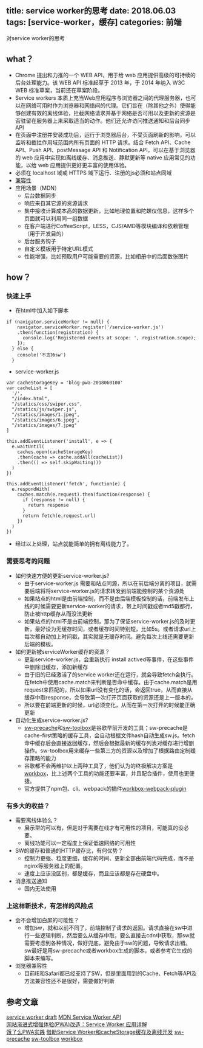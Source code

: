 title: service worker的思考
date: 2018.06.03
tags: [service-worker，缓存]
categories: 前端
---
对service worker的思考
<!--more-->
## what？
* Chrome 提出和力推的一个 WEB API，用于给 web 应用提供高级的可持续的后台处理能力。该 WEB API 标准起草于 2013 年，于 2014 年纳入 W3C WEB 标准草案，当前还在草案阶段。
* Service workers 本质上充当Web应用程序与浏览器之间的代理服务器，也可以在网络可用时作为浏览器和网络间的代理。它们旨在（除其他之外）使得能够创建有效的离线体验，拦截网络请求并基于网络是否可用以及更新的资源是否驻留在服务器上来采取适当的动作。他们还允许访问推送通知和后台同步API
* 在页面中注册并安装成功后，运行于浏览器后台，不受页面刷新的影响，可以监听和截拦作用域范围内所有页面的 HTTP 请求。结合 Fetch API、Cache API、Push API、postMessage API 和 Notification API，可以在基于浏览器的 web 应用中实现如离线缓存、消息推送、静默更新等 native 应用常见的功能，以给 web 应用提供更好更丰富的使用体验。
* 必须在 localhost 域或 HTTPS 域下运行、注册的js必须和站点同域
* [兼容性](https://caniuse.com/#feat=serviceworkers)
* 应用场景（MDN）
  + 后台数据同步
  + 响应来自其它源的资源请求
  + 集中接收计算成本高的数据更新，比如地理位置和陀螺仪信息，这样多个页面就可以利用同一组数据
  + 在客户端进行CoffeeScript，LESS，CJS/AMD等模块编译和依赖管理（用于开发目的）
  + 后台服务钩子
  + 自定义模板用于特定URL模式
  + 性能增强，比如预取用户可能需要的资源，比如相册中的后面数张图片

## how？
### 快速上手
* 在html中加入如下脚本
```
if (navigator.serviceWorker != null) {
    navigator.serviceWorker.register('/service-worker.js')
    .then(function(registration) {
      console.log('Registered events at scope: ', registration.scope);
    });
  } else {
    console('不支持sw')
  }
```
* service-worker.js
```
var cacheStorageKey = 'blog-pwa-2018060100'
var cacheList = [
  '/',
  "/index.html",
  "/statics/css/swiper.css",
  "/statics/js/swiper.js",
  "/statics/images/1.jpeg",
  "/statics/images/6.jpeg",
  "/statics/images/7.jpeg"
]

this.addEventListener('install', e => {
  e.waitUntil(
    caches.open(cacheStorageKey)
    .then(cache => cache.addAll(cacheList))
    .then(() => self.skipWaiting())
  )
})

this.addEventListener('fetch', function(e) {
  e.respondWith(
    caches.match(e.request).then(function(response) {
      if (response != null) {
        return response
      }
      return fetch(e.request.url)
    })
  )
})
```
* 经过以上处理，站点就能简单的拥有离线能力了。

### 需要思考的问题
* 如何快速方便的更新service-worker.js?
  + 由于service-worker.js 需要和站点同源，所以在前后端分离的项目，就需要后端将将service-worker.js的请求转发到前端能控制的某个资源处
  + 如果站点的html是由前端控制，而不是由后端模板控制的话，前端发布上线的时候需要更新service-worker的请求，带上时间戳或者md5戳都行，防止被http缓存从而没法更新
  + 如果站点的html不是由前端控制，那为了保证service-worker.js的及时更新，最好设为无缓存时间，或者缓存时间特别短，比如5s。或者请求url上每次都自动加上时间戳，其实就是无缓存时间。避免每次上线还需要更新后端的模板。
* 如何更新被serviceWorker缓存的资源？
  + 更新service-worker.js，会重新执行 install actived等事件，在这些事件中删除旧缓存，添加新缓存
  + 由于旧的已经激活了的service worker还在运行，就会导致fetch会执行。在fetch中使用cache.match来判断是否命中缓存。由于cache.match是用request来匹配的，所以如果url没有变化的话，会返回true，从而直接从缓存中取response，会导致第一次打开页面获取的资源还是上一版本的。
  + 所以要在前端更新的时候，url必须变化，从而在第一次打开的时候能正确更新
* 自动化生成service-worker.js?
  + [sw-precache](https://www.npmjs.com/package/sw-precache)和[sw-toolbox](https://github.com/GoogleChromeLabs/sw-toolbox)是谷歌早前开发的工具；sw-precache是cache-first策略的缓存工具，会自动根据文件hash自动生成sw.js。fetch命中缓存后会直接返回缓存，然后会根据最新的缓存列表对缓存进行增删操作。sw-toolbox用来缓存一些第三方的资源以及增加了根据路由定制缓存策略的能力
  + 谷歌都不会再维护以上两种工具了，他们认为的终极解决方案是[workbox](https://developers.google.com/web/tools/workbox/)，比上述两个工具的功能还要丰富，并且配合插件，使用也更便捷。
  + 官方提供了npm包、cli、webpack的插件[workbox-webpack-plugin](https://www.npmjs.com/package/workbox-webpack-plugin)

### 有多大的收益？
* 需要离线体验么？
  + 展示型的可以有，但是对于需要在线才有可用性的项目，可能真的没必要。
  + 离线功能可以一定程度上保证低速网络的可用性
* SW的缓存和普通的HTTP缓存比，有何优势？
  + 控制力更强、粒度更细，缓存的时间、更新全部由前端代码完成，而不是nginx等服务器上的配置。
  + 速度上应该没区别，都是缓存，而且应该都是存在硬盘中。
* 消息推送通知
  + 国内无法使用

### 上这样新技术，有怎样的风险点
* 会不会增加白屏的可能性？
  + 增加sw，就和以前不同了，前端控制了请求的返回。请求直接在sw中进行一些逻辑判断，然后要么从缓存中取，要么直接去cdn中获取，那sw就需要考虑到各种情况，做好兜底，避免由于sw的问题，导致请求出错。sw最好是用sw-precache或者workbox生成的脚本，或者参考它生成的脚本来编写。
* 浏览器兼容性
  + 目前IE和Safari都已经支持了SW，但是里面用到的Cache、Fetch等API及方法兼容性还不是很好，需要做好判断

## 参考文章
[service worker draft](https://w3c.github.io/ServiceWorker/)
[MDN Service Worker API](https://developer.mozilla.org/zh-CN/docs/Web/API/Service_Worker_API)  
[网站渐进式增强体验(PWA)改造：Service Worker 应用详解](http://lzw.me/a/pwa-service-worker.html)  
[饿了么PWA实践](https://huangxuan.me/2017/07/12/upgrading-eleme-to-pwa/)
[借助Service Worker和cacheStorage缓存及离线开发](http://www.zhangxinxu.com/wordpress/2017/07/service-worker-cachestorage-offline-develop/)
[sw-precache](https://www.npmjs.com/package/sw-precache)
[sw-toolbox](https://github.com/GoogleChromeLabs/sw-toolbox)
[workbox](https://developers.google.com/web/tools/workbox/)